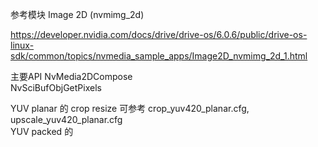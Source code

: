 参考模块  Image 2D (nvmimg_2d)  

https://developer.nvidia.com/docs/drive/drive-os/6.0.6/public/drive-os-linux-sdk/common/topics/nvmedia_sample_apps/Image2D_nvmimg_2d_1.html   

主要API NvMedia2DCompose    
   NvSciBufObjGetPixels    

YUV planar 的 crop  resize   可参考 crop_yuv420_planar.cfg, upscale_yuv420_planar.cfg         
YUV packed 的   
